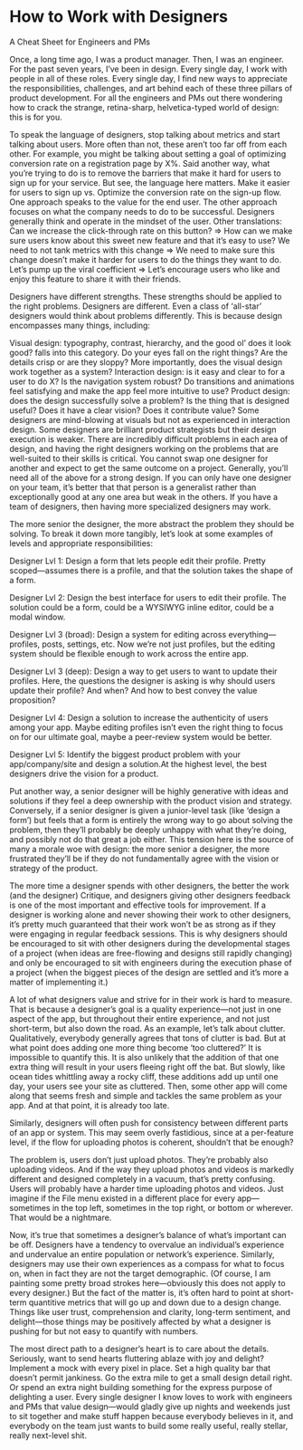 # How to Work with Designers

A Cheat Sheet for Engineers and PMs

Once, a long time ago, I was a product manager. Then, I was an engineer. For the past seven years, I’ve been in design. Every single day, I work with people in all of these roles. Every single day, I find new ways to appreciate the responsibilities, challenges, and art behind each of these three pillars of product development. For all the engineers and PMs out there wondering how to crack the strange, retina-sharp, helvetica-typed world of design: this is for you.

To speak the language of designers, stop talking about metrics and start talking about users.
More often than not, these aren’t too far off from each other. For example, you might be talking about setting a goal of optimizing conversion rate on a registration page by X%. Said another way, what you’re trying to do is to remove the barriers that make it hard for users to sign up for your service. But see, the language here matters. Make it easier for users to sign up vs. Optimize the conversion rate on the sign-up flow. One approach speaks to the value for the end user. The other approach focuses on what the company needs to do to be successful. Designers generally think and operate in the mindset of the user.
Other translations:
Can we increase the click-through rate on this button? => How can we make sure users know about this sweet new feature and that it’s easy to use?
We need to not tank metrics with this change => We need to make sure this change doesn’t make it harder for users to do the things they want to do.
Let’s pump up the viral coefficient => Let’s encourage users who like and enjoy this feature to share it with their friends.

Designers have different strengths. These strengths should be applied to the right problems.
Designers are different. Even a class of ‘all-star’ designers would think about problems differently. This is because design encompasses many things, including:

Visual design: typography, contrast, hierarchy, and the good ol’ does it look good? falls into this category. Do your eyes fall on the right things? Are the details crisp or are they sloppy? More importantly, does the visual design work together as a system?
Interaction design: is it easy and clear to for a user to do X? Is the navigation system robust? Do transitions and animations feel satisfying and make the app feel more intuitive to use?
Product design: does the design successfully solve a problem? Is the thing that is designed useful? Does it have a clear vision? Does it contribute value?
Some designers are mind-blowing at visuals but not as experienced in interaction design. Some designers are brilliant product strategists but their design execution is weaker. There are incredibly difficult problems in each area of design, and having the right designers working on the problems that are well-suited to their skills is critical. You cannot swap one designer for another and expect to get the same outcome on a project. Generally, you’ll need all of the above for a strong design. If you can only have one designer on your team, it’s better that that person is a generalist rather than exceptionally good at any one area but weak in the others. If you have a team of designers, then having more specialized designers may work.

The more senior the designer, the more abstract the problem they should be solving.
To break it down more tangibly, let’s look at some examples of levels and appropriate responsibilities:

Designer Lvl 1: Design a form that lets people edit their profile. Pretty scoped—assumes there is a profile, and that the solution takes the shape of a form.

Designer Lvl 2: Design the best interface for users to edit their profile. The solution could be a form, could be a WYSIWYG inline editor, could be a modal window.

Designer Lvl 3 (broad): Design a system for editing across everything—profiles, posts, settings, etc. Now we’re not just profiles, but the editing system should be flexible enough to work across the entire app.

Designer Lvl 3 (deep): Design a way to get users to want to update their profiles. Here, the questions the designer is asking is why should users update their profile? And when? And how to best convey the value proposition?

Designer Lvl 4: Design a solution to increase the authenticity of users among your app. Maybe editing profiles isn’t even the right thing to focus on for our ultimate goal, maybe a peer-review system would be better.

Designer Lvl 5: Identify the biggest product problem with your app/company/site and design a solution.At the highest level, the best designers drive the vision for a product.

Put another way, a senior designer will be highly generative with ideas and solutions if they feel a deep ownership with the product vision and strategy. Conversely, if a senior designer is given a junior-level task (like ‘design a form’) but feels that a form is entirely the wrong way to go about solving the problem, then they’ll probably be deeply unhappy with what they’re doing, and possibly not do that great a job either. This tension here is the source of many a morale woe with design: the more senior a designer, the more frustrated they’ll be if they do not fundamentally agree with the vision or strategy of the product.

The more time a designer spends with other designers, the better the work (and the designer)
Critique, and designers giving other designers feedback is one of the most important and effective tools for improvement. If a designer is working alone and never showing their work to other designers, it’s pretty much guaranteed that their work won’t be as strong as if they were engaging in regular feedback sessions. This is why designers should be encouraged to sit with other designers during the developmental stages of a project (when ideas are free-flowing and designs still rapidly changing) and only be encouraged to sit with engineers during the execution phase of a project (when the biggest pieces of the design are settled and it’s more a matter of implementing it.)

A lot of what designers value and strive for in their work is hard to measure.
That is because a designer’s goal is a quality experience—not just in one aspect of the app, but throughout their entire experience, and not just short-term, but also down the road. As an example, let’s talk about clutter. Qualitatively, everybody generally agrees that tons of clutter is bad. But at what point does adding one more thing become ‘too cluttered?’ It is impossible to quantify this. It is also unlikely that the addition of that one extra thing will result in your users fleeing right off the bat. But slowly, like ocean tides whittling away a rocky cliff, these additions add up until one day, your users see your site as cluttered. Then, some other app will come along that seems fresh and simple and tackles the same problem as your app. And at that point, it is already too late.

Similarly, designers will often push for consistency between different parts of an app or system. This may seem overly fastidious, since at a per-feature level, if the flow for uploading photos is coherent, shouldn’t that be enough?

The problem is, users don’t just upload photos. They’re probably also uploading videos. And if the way they upload photos and videos is markedly different and designed completely in a vacuum, that’s pretty confusing. Users will probably have a harder time uploading photos and videos. Just imagine if the File menu existed in a different place for every app—sometimes in the top left, sometimes in the top right, or bottom or wherever. That would be a nightmare.

Now, it’s true that sometimes a designer’s balance of what’s important can be off. Designers have a tendency to overvalue an individual’s experience and undervalue an entire population or network’s experience. Similarly, designers may use their own experiences as a compass for what to focus on, when in fact they are not the target demographic. (Of course, I am painting some pretty broad strokes here—obviously this does not apply to every designer.) But the fact of the matter is, it’s often hard to point at short-term quantitive metrics that will go up and down due to a design change. Things like user trust, comprehension and clarity, long-term sentiment, and delight—those things may be positively affected by what a designer is pushing for but not easy to quantify with numbers.

The most direct path to a designer’s heart is to care about the details.
Seriously, want to send hearts fluttering ablaze with joy and delight? Implement a mock with every pixel in place. Set a high quality bar that doesn’t permit jankiness. Go the extra mile to get a small design detail right. Or spend an extra night building something for the express purpose of delighting a user. Every single designer I know loves to work with engineers and PMs that value design—would gladly give up nights and weekends just to sit together and make stuff happen because everybody believes in it, and everybody on the team just wants to build some really useful, really stellar, really next-level shit.
